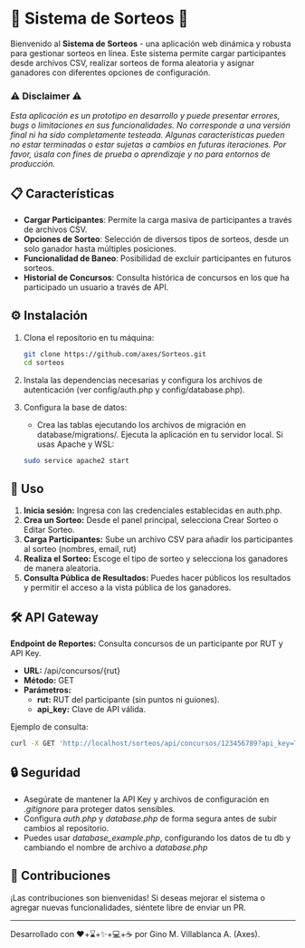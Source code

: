 # 🎉 Sistema de Sorteos 🎉

Bienvenido al **Sistema de Sorteos** - una aplicación web dinámica y robusta para gestionar sorteos en línea. Este sistema permite cargar participantes desde archivos CSV, realizar sorteos de forma aleatoria y asignar ganadores con diferentes opciones de configuración.




### ⚠️ Disclaimer ⚠️
*Esta aplicación es un prototipo en desarrollo y puede presentar errores, bugs o limitaciones en sus funcionalidades. No corresponde a una versión final ni ha sido completamente testeada. Algunas características pueden no estar terminadas o estar sujetas a cambios en futuras iteraciones. Por favor, úsala con fines de prueba o aprendizaje y no para entornos de producción.*


## 📋 Características

- **Cargar Participantes**: Permite la carga masiva de participantes a través de archivos CSV.
- **Opciones de Sorteo**: Selección de diversos tipos de sorteos, desde un solo ganador hasta múltiples posiciones.
- **Funcionalidad de Baneo**: Posibilidad de excluir participantes en futuros sorteos.
- **Historial de Concursos**: Consulta histórica de concursos en los que ha participado un usuario a través de API.


## ⚙️ Instalación

1. Clona el repositorio en tu máquina:
   ```bash
   git clone https://github.com/axes/Sorteos.git
   cd sorteos 
   ```

2. Instala las dependencias necesarias y configura los archivos de autenticación (ver config/auth.php y config/database.php).

3. Configura la base de datos:
    
    - Crea las tablas ejecutando los archivos de migración en database/migrations/.
Ejecuta la aplicación en tu servidor local. Si usas Apache y WSL:
    ``` bash
    sudo service apache2 start
    ```

## 🚀 Uso

1. **Inicia sesión:** Ingresa con las credenciales establecidas en auth.php.
2. **Crea un Sorteo:** Desde el panel principal, selecciona Crear Sorteo o Editar Sorteo.
3. **Carga Participantes:** Sube un archivo CSV para añadir los participantes al sorteo (nombres, email, rut)
4. **Realiza el Sorteo:** Escoge el tipo de sorteo y selecciona los ganadores de manera aleatoria.
5. **Consulta Pública de Resultados:** Puedes hacer públicos los resultados y permitir el acceso a la vista pública de los ganadores.

## 🛠 API Gateway

**Endpoint de Reportes:** 
Consulta concursos de un participante por RUT y API Key.

- **URL:** /api/concursos/{rut}
- **Método:** GET
- **Parámetros:**
    - **rut:** RUT del participante (sin puntos ni guiones).
    - **api_key:** Clave de API válida.

Ejemplo de consulta:

``` bash
curl -X GET 'http://localhost/sorteos/api/concursos/123456789?api_key=TU_API_KEY'
```

## 🔒 Seguridad
- Asegúrate de mantener la API Key y archivos de configuración en *.gitignore* para proteger datos sensibles.
- Configura *auth.php* y *database.php* de forma segura antes de subir cambios al repositorio. 
- Puedes usar *database_example.php*, configurando los datos de tu db y cambiando el nombre de archivo a *database.php*


## 👥 Contribuciones
¡Las contribuciones son bienvenidas! Si deseas mejorar el sistema o agregar nuevas funcionalidades, siéntete libre de enviar un PR.

--- 
Desarrollado con ❤️+⌛+✨+💻+☕ por Gino M. Villablanca A. (Axes).


